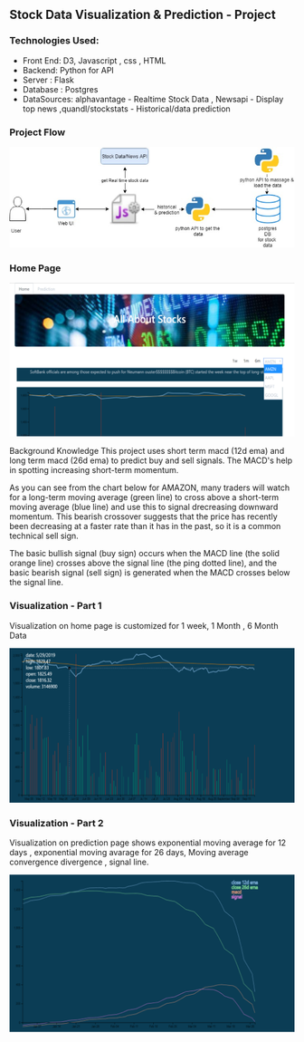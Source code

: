 ## Stock Data Visualization & Prediction - Project 

### Technologies Used: 
- Front End: D3, Javascript , css , HTML
- Backend: Python for API
- Server : Flask 
- Database : Postgres
- DataSources: alphavantage - Realtime Stock Data , Newsapi - Display top news ,quandl/stockstats - Historical/data prediction

### Project Flow

![](/stockdataUI/images/stock%20visualization.jpg)

### Home Page

![](/stockdataUI/images/home.png)

Background Knowledge
This project uses short term macd (12d ema) and long term macd (26d ema) to predict buy and sell signals.
The MACD's help in spotting increasing short-term momentum. 

As you can see from the chart below for AMAZON, many traders will watch for a long-term moving average (green line) to 
cross above a short-term moving average (blue line) and use this to signal drecreasing downward momentum. This 
bearish crossover suggests that the price has recently been decreasing at a faster rate than it has in the past, 
so it is a common technical sell sign. 


The basic bullish signal (buy sign) occurs when the MACD line (the solid orange line) crosses above the signal line (the ping dotted line), 
and the basic bearish signal (sell sign) is generated when the MACD crosses below the signal line.

### Visualization - Part 1

Visualization on home page is customized for 1 week, 1 Month , 6 Month Data

![](/stockdataUI/images/visual1.png)

### Visualization - Part 2

Visualization on prediction page shows exponential moving average for 12 days , exponential moving avarage for 26 days, Moving average convergence divergence , signal line.

![](/stockdataUI/images/visual2.png)
